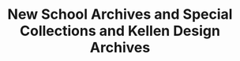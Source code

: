 ---
layout: repo
title: "New School Archives and Special Collections and Kellen Design Archives"
id: 21821
permalink: repos/21821/
---